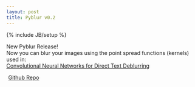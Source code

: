 ```yaml
---
layout: post
title: Pyblur v0.2
---
```

{% include JB/setup %}

New Pyblur Release!<br>
Now you can blur your images using the point spread functions (kernels) used in:<br>
[Convolutional Neural Networks for Direct Text Deblurring](http://www.fit.vutbr.cz/~ihradis/CNN-Deblur/)<br>


<i class="fa fa-github  fa-lg" style="padding-right: 5px;" title="Repo"></i><a href="http://github.com/lospooky/pyblur">Github Repo</a>